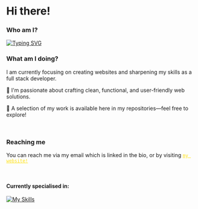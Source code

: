 ### 
<h1>Hi there!</h1>

### Who am I?
[![Typing SVG](https://readme-typing-svg.herokuapp.com?font=Montserrat&weight=600&size=32&duration=2500&pause=5000&color=FFE111&random=false&width=435&height=80&lines=JONATAN+OWIZYC;FULLSTACK+DEV)](https://github.com/xMal0c)


### What am I doing?
I am currently focusing on creating websites and sharpening my skills as a full stack developer.
<p>🚀 I'm passionate about crafting clean, functional, and user-friendly web solutions.</p>
<p>📂 A selection of my work is available here in my repositories—feel free to explore!</p>
<br>

### Reaching me
<p>You can reach me via my email which is linked in the bio, or by visiting <a href="https://codewize.fi" style="color: #FFE111;" target="_blank"><code>my website!</code></a></p>

<br>

#### Currently specialised in:

[![My Skills](https://skillicons.dev/icons?i=js,react,nextjs,appwrite,astro,firebase,mysql,nodejs,tailwind,bootstrap,npm,php,wordpress)](https://google.com)
